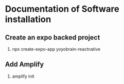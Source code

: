 # Documentation of Software installation

## Create an expo backed project
1. npx create-expo-app yoyobrain-reactnative

## Add Amplify
1. amplify init